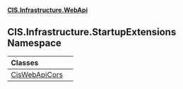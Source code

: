 #### [CIS.Infrastructure.WebApi](index.md 'index')

## CIS.Infrastructure.StartupExtensions Namespace

| Classes | |
| :--- | :--- |
| [CisWebApiCors](CIS.Infrastructure.StartupExtensions.CisWebApiCors.md 'CIS.Infrastructure.StartupExtensions.CisWebApiCors') | |
